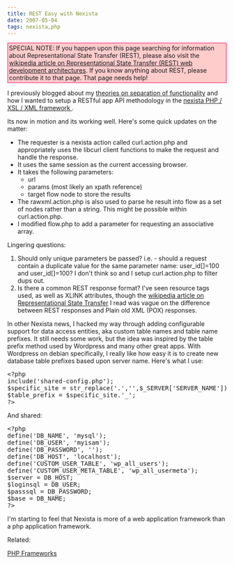 ```yaml
---
title: REST Easy with Nexista
date: 2007-05-04
tags: nexista,php
---
```

<div id="notice" style="border: 2px; border-color: #FF6699; border-style: solid; background: #FFCCCC; padding: 2px;">SPECIAL NOTE: If you happen upon this page searching for information about Representational State Transfer (REST), please also visit the <a href="http://en.wikipedia.org/wiki/Representational_State_Transfer">wikipedia article on Representational State Transfer (REST) web development architectures</a>. If you know anything about REST, please contribute it to that page. That page needs help! </div>

I previously blogged about my <a href="http://www.docunext.com/2007/04/separating-functionality.html">theories on separation of functionality</a> and how I wanted to setup a RESTful app API methodology in the <a href="http://www.nexista.com/">nexista PHP / XSL / XML framework </a>.

Its now in motion and its working well. Here's some quick updates on the matter:

<ul><li>The requester is a nexista action called curl.action.php and appropriately uses the libcurl client functions to make the request and handle the response.</li><li>It uses the same session as the current accessing browser.</li><li>It takes the following parameters:<ul><li>url</li><li>params (most likely an xpath reference)</li><li>target flow node to store the results</li></ul></li><li>The rawxml.action.php is also used to parse he result into flow as a set of nodes rather than a string. This might be possible within curl.action.php.</li><li>I modified flow.php to add a parameter for requesting an associative array.</li></ul>

Lingering questions: <ol><li>Should only unique parameters be passed? i.e. - should a request contain a duplicate value for the same parameter name: user_id[]=100 and user_id[]=100? I don't think so and I setup curl.action.php to filter dups out.</li><li>Is there a common REST response format? I've seen resource tags used, as well as XLINK attributes, though the <a href="http://en.wikipedia.org/wiki/Representational_State_Transfer">wikipedia article on Representational State Transfer</a> I read was vague on the difference between REST responses and Plain old XML (POX) responses.</li></ol>

In other Nexista news, I hacked my way through adding configurable support for data access entities, aka custom table names and table name prefixes. It still needs some work, but the idea was inspired by the table prefix method used by Wordpress and many other great apps. With Wordpress on debian specifically, I really like how easy it is to create new database table prefixes based upon server name. Here's what I use:

<pre class="sh_php">
&lt;?php
include('shared-config.php');
$specific_site = str_replace('.','',$_SERVER['SERVER_NAME']);
$table_prefix = $specific_site.'_';
?>
</pre>

And shared:

<pre class="sh_php">
&lt;?php
define('DB_NAME', 'mysql');
define('DB_USER', 'myisam');
define('DB_PASSWORD', '');
define('DB_HOST', 'localhost');
define('CUSTOM_USER_TABLE', 'wp_all_users');
define('CUSTOM_USER_META_TABLE', 'wp_all_usermeta');
$server = DB_HOST;
$loginsql = DB_USER;
$passsql = DB_PASSWORD;
$base = DB_NAME;
?>
</pre>

I'm starting to feel that Nexista is more of a web application framework than a php application framework.

Related:

<a href="http://www.phpwact.org/php/mvc_frameworks" rel="nofollow">PHP Frameworks</a>

